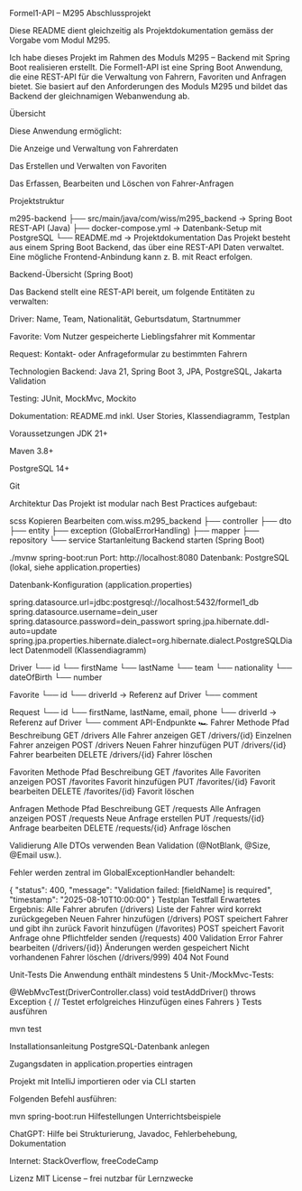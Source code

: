 Formel1-API – M295 Abschlussprojekt

Diese README dient gleichzeitig als Projektdokumentation gemäss der Vorgabe vom Modul M295.

Ich habe dieses Projekt im Rahmen des Moduls M295 – Backend mit Spring Boot realisieren erstellt.
Die Formel1-API ist eine Spring Boot Anwendung, die eine REST-API für die Verwaltung von Fahrern, Favoriten und Anfragen bietet. Sie basiert auf den Anforderungen des Moduls M295 und bildet das Backend der gleichnamigen Webanwendung ab.

Übersicht

Diese Anwendung ermöglicht:

Die Anzeige und Verwaltung von Fahrerdaten

Das Erstellen und Verwalten von Favoriten

Das Erfassen, Bearbeiten und Löschen von Fahrer-Anfragen

Projektstruktur

m295-backend
├── src/main/java/com/wiss/m295_backend  → Spring Boot REST-API (Java)
├── docker-compose.yml                   → Datenbank-Setup mit PostgreSQL
└── README.md                            → Projektdokumentation
Das Projekt besteht aus einem Spring Boot Backend, das über eine REST-API Daten verwaltet. Eine mögliche Frontend-Anbindung kann z. B. mit React erfolgen.

Backend-Übersicht (Spring Boot)

Das Backend stellt eine REST-API bereit, um folgende Entitäten zu verwalten:

Driver: Name, Team, Nationalität, Geburtsdatum, Startnummer

Favorite: Vom Nutzer gespeicherte Lieblingsfahrer mit Kommentar

Request: Kontakt- oder Anfrageformular zu bestimmten Fahrern

Technologien
Backend: Java 21, Spring Boot 3, JPA, PostgreSQL, Jakarta Validation

Testing: JUnit, MockMvc, Mockito

Dokumentation: README.md inkl. User Stories, Klassendiagramm, Testplan

Voraussetzungen
JDK 21+

Maven 3.8+

PostgreSQL 14+

Git

Architektur
Das Projekt ist modular nach Best Practices aufgebaut:

scss
Kopieren
Bearbeiten
com.wiss.m295_backend
├── controller
├── dto
├── entity
├── exception (GlobalErrorHandling)
├── mapper
├── repository
└── service
Startanleitung
Backend starten (Spring Boot)

./mvnw spring-boot:run
Port: http://localhost:8080
Datenbank: PostgreSQL (lokal, siehe application.properties)

Datenbank-Konfiguration (application.properties)

spring.datasource.url=jdbc:postgresql://localhost:5432/formel1_db
spring.datasource.username=dein_user
spring.datasource.password=dein_passwort
spring.jpa.hibernate.ddl-auto=update
spring.jpa.properties.hibernate.dialect=org.hibernate.dialect.PostgreSQLDialect
Datenmodell (Klassendiagramm)

Driver
└── id
└── firstName
└── lastName
└── team
└── nationality
└── dateOfBirth
└── number

Favorite
└── id
└── driverId → Referenz auf Driver
└── comment

Request
└── id
└── firstName, lastName, email, phone
└── driverId → Referenz auf Driver
└── comment
API-Endpunkte
🏎️ Fahrer
Methode	Pfad	Beschreibung
GET	/drivers	Alle Fahrer anzeigen
GET	/drivers/{id}	Einzelnen Fahrer anzeigen
POST	/drivers	Neuen Fahrer hinzufügen
PUT	/drivers/{id}	Fahrer bearbeiten
DELETE	/drivers/{id}	Fahrer löschen

Favoriten
Methode	Pfad	Beschreibung
GET	/favorites	Alle Favoriten anzeigen
POST	/favorites	Favorit hinzufügen
PUT	/favorites/{id}	Favorit bearbeiten
DELETE	/favorites/{id}	Favorit löschen

Anfragen
Methode	Pfad	Beschreibung
GET	/requests	Alle Anfragen anzeigen
POST	/requests	Neue Anfrage erstellen
PUT	/requests/{id}	Anfrage bearbeiten
DELETE	/requests/{id}	Anfrage löschen

Validierung
Alle DTOs verwenden Bean Validation (@NotBlank, @Size, @Email usw.).

Fehler werden zentral im GlobalExceptionHandler behandelt:


{
  "status": 400,
  "message": "Validation failed: [fieldName] is required",
  "timestamp": "2025-08-10T10:00:00"
}
Testplan
Testfall	Erwartetes Ergebnis:
Alle Fahrer abrufen (/drivers)	Liste der Fahrer wird korrekt zurückgegeben
Neuen Fahrer hinzufügen (/drivers)	POST speichert Fahrer und gibt ihn zurück
Favorit hinzufügen (/favorites)	POST speichert Favorit
Anfrage ohne Pflichtfelder senden (/requests)	400 Validation Error
Fahrer bearbeiten (/drivers/{id})	Änderungen werden gespeichert
Nicht vorhandenen Fahrer löschen (/drivers/999)	404 Not Found

Unit-Tests
Die Anwendung enthält mindestens 5 Unit-/MockMvc-Tests:


@WebMvcTest(DriverController.class)
void testAddDriver() throws Exception {
  // Testet erfolgreiches Hinzufügen eines Fahrers
}
Tests ausführen

mvn test

Installationsanleitung
PostgreSQL-Datenbank anlegen

Zugangsdaten in application.properties eintragen

Projekt mit IntelliJ importieren oder via CLI starten

Folgenden Befehl ausführen:

mvn spring-boot:run 
Hilfestellungen
Unterrichtsbeispiele

ChatGPT: Hilfe bei Strukturierung, Javadoc, Fehlerbehebung, Dokumentation

Internet: StackOverflow, freeCodeCamp

Lizenz
MIT License – frei nutzbar für Lernzwecke

